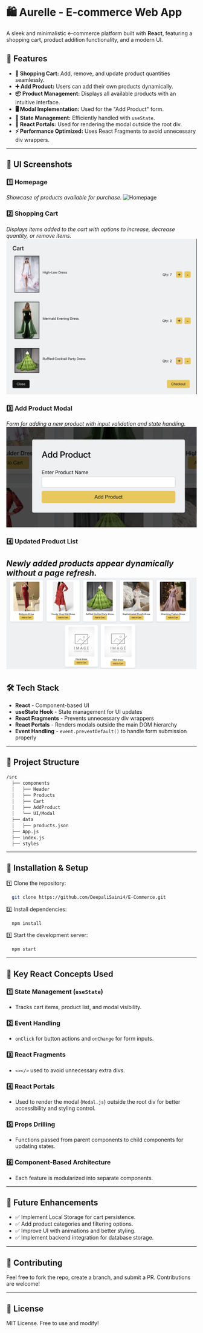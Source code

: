 # 🛍️ Aurelle - E-commerce Web App

A sleek and minimalistic e-commerce platform built with **React**, featuring a shopping cart, product addition functionality, and a modern UI.

## 🚀 Features
- **🛒 Shopping Cart:** Add, remove, and update product quantities seamlessly.
- **➕ Add Product:** Users can add their own products dynamically.
- **📦 Product Management:** Displays all available products with an intuitive interface.
- **🖥️ Modal Implementation:** Used for the "Add Product" form.
- **🔄 State Management:** Efficiently handled with `useState`.
- **🔗 React Portals:** Used for rendering the modal outside the root div.
- **⚡ Performance Optimized:** Uses React Fragments to avoid unnecessary div wrappers.

---

## 📸 UI Screenshots
### 1️⃣ Homepage
*Showcase of products available for purchase.*
![Homepage](public/assets/1.png)


### 2️⃣ Shopping Cart
*Displays items added to the cart with options to increase, decrease quantity, or remove items.*
![Shopping Cart](public/assets/2.png)

### 3️⃣ Add Product Modal
*Form for adding a new product with input validation and state handling.*
![Add Product](public/assets/3.png)

### 4️⃣ Updated Product List
*Newly added products appear dynamically without a page refresh.*
![Added Product](public/assets/4.png)
---

## 🛠️ Tech Stack
- **React** - Component-based UI
- **useState Hook** - State management for UI updates
- **React Fragments** - Prevents unnecessary div wrappers
- **React Portals** - Renders modals outside the main DOM hierarchy
- **Event Handling** - `event.preventDefault()` to handle form submission properly

---

## 📂 Project Structure
```
/src
  ├── components
  │   ├── Header
  │   ├── Products
  │   ├── Cart
  │   ├── AddProduct
  │   └── UI/Modal
  ├── data
  │   ├── products.json
  ├── App.js
  ├── index.js
  ├── styles
```

---

## 🔧 Installation & Setup
1️⃣ Clone the repository:
```bash
  git clone https://github.com/DeepaliSaini4/E-Commerce.git
```
2️⃣ Install dependencies:
```bash
  npm install
```
3️⃣ Start the development server:
```bash
  npm start
```

---

## 🎯 Key React Concepts Used
### 1️⃣ **State Management (`useState`)**
- Tracks cart items, product list, and modal visibility.

### 2️⃣ **Event Handling**
- `onClick` for button actions and `onChange` for form inputs.

### 3️⃣ **React Fragments**
- `<></>` used to avoid unnecessary extra divs.

### 4️⃣ **React Portals**
- Used to render the modal (`Modal.js`) outside the root div for better accessibility and styling control.

### 5️⃣ **Props Drilling**
- Functions passed from parent components to child components for updating states.

### 6️⃣ **Component-Based Architecture**
- Each feature is modularized into separate components.

---

## 📌 Future Enhancements
- ✅ Implement Local Storage for cart persistence.
- ✅ Add product categories and filtering options.
- ✅ Improve UI with animations and better styling.
- ✅ Implement backend integration for database storage.

---

## 📝 Contributing
Feel free to fork the repo, create a branch, and submit a PR. Contributions are welcome!

---

## 📜 License
MIT License. Free to use and modify!

